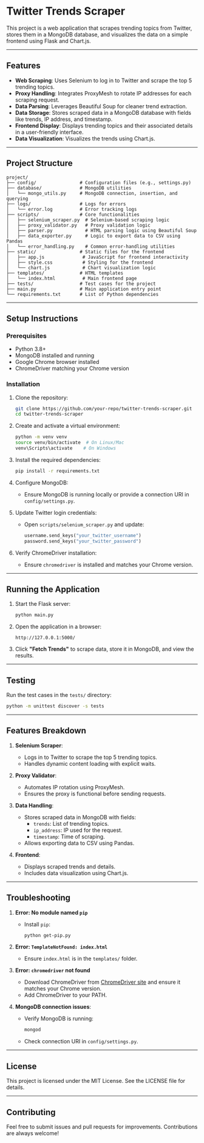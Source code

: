 # Twitter Trends Scraper

This project is a web application that scrapes trending topics from Twitter, stores them in a MongoDB database, and visualizes the data on a simple frontend using Flask and Chart.js.

---

## Features

- **Web Scraping**: Uses Selenium to log in to Twitter and scrape the top 5 trending topics.
- **Proxy Handling**: Integrates ProxyMesh to rotate IP addresses for each scraping request.
- **Data Parsing**: Leverages Beautiful Soup for cleaner trend extraction.
- **Data Storage**: Stores scraped data in a MongoDB database with fields like trends, IP address, and timestamp.
- **Frontend Display**: Displays trending topics and their associated details in a user-friendly interface.
- **Data Visualization**: Visualizes the trends using Chart.js.

---

## Project Structure

```plaintext
project/
├── config/                # Configuration files (e.g., settings.py)
├── database/              # MongoDB utilities
│   └── mongo_utils.py     # MongoDB connection, insertion, and querying
├── logs/                  # Logs for errors
│   └── error.log          # Error tracking logs
├── scripts/               # Core functionalities
│   ├── selenium_scraper.py  # Selenium-based scraping logic
│   ├── proxy_validator.py   # Proxy validation logic
│   ├── parser.py            # HTML parsing logic using Beautiful Soup
│   ├── data_exporter.py     # Logic to export data to CSV using Pandas
│   └── error_handling.py    # Common error-handling utilities
├── static/                # Static files for the frontend
│   ├── app.js              # JavaScript for frontend interactivity
│   ├── style.css           # Styling for the frontend
│   └── chart.js            # Chart visualization logic
├── templates/             # HTML templates
│   └── index.html          # Main frontend page
├── tests/                 # Test cases for the project
├── main.py                # Main application entry point
└── requirements.txt       # List of Python dependencies
```

---

## Setup Instructions

### Prerequisites

- Python 3.8+
- MongoDB installed and running
- Google Chrome browser installed
- ChromeDriver matching your Chrome version

### Installation

1. Clone the repository:

   ```bash
   git clone https://github.com/your-repo/twitter-trends-scraper.git
   cd twitter-trends-scraper
   ```

2. Create and activate a virtual environment:

   ```bash
   python -m venv venv
   source venv/bin/activate  # On Linux/Mac
   venv\Scripts\activate    # On Windows
   ```

3. Install the required dependencies:

   ```bash
   pip install -r requirements.txt
   ```

4. Configure MongoDB:
   - Ensure MongoDB is running locally or provide a connection URI in `config/settings.py`.

5. Update Twitter login credentials:
   - Open `scripts/selenium_scraper.py` and update:

     ```python
     username.send_keys("your_twitter_username")
     password.send_keys("your_twitter_password")
     ```

6. Verify ChromeDriver installation:
   - Ensure `chromedriver` is installed and matches your Chrome version.

---

## Running the Application

1. Start the Flask server:

   ```bash
   python main.py
   ```

2. Open the application in a browser:

   ```
   http://127.0.0.1:5000/
   ```

3. Click **"Fetch Trends"** to scrape data, store it in MongoDB, and view the results.

---

## Testing

Run the test cases in the `tests/` directory:

```bash
python -m unittest discover -s tests
```

---

## Features Breakdown

1. **Selenium Scraper**:
   - Logs in to Twitter to scrape the top 5 trending topics.
   - Handles dynamic content loading with explicit waits.

2. **Proxy Validator**:
   - Automates IP rotation using ProxyMesh.
   - Ensures the proxy is functional before sending requests.

3. **Data Handling**:
   - Stores scraped data in MongoDB with fields:
     - `trends`: List of trending topics.
     - `ip_address`: IP used for the request.
     - `timestamp`: Time of scraping.
   - Allows exporting data to CSV using Pandas.

4. **Frontend**:
   - Displays scraped trends and details.
   - Includes data visualization using Chart.js.

---

## Troubleshooting

1. **Error: No module named `pip`**
   - Install `pip`:

     ```bash
     python get-pip.py
     ```

2. **Error: `TemplateNotFound: index.html`**
   - Ensure `index.html` is in the `templates/` folder.

3. **Error: `chromedriver` not found**
   - Download ChromeDriver from [ChromeDriver site](https://chromedriver.chromium.org/) and ensure it matches your Chrome version.
   - Add ChromeDriver to your PATH.

4. **MongoDB connection issues**:
   - Verify MongoDB is running:

     ```bash
     mongod
     ```

   - Check connection URI in `config/settings.py`.

---

## License

This project is licensed under the MIT License. See the LICENSE file for details.

---

## Contributing

Feel free to submit issues and pull requests for improvements. Contributions are always welcome!
